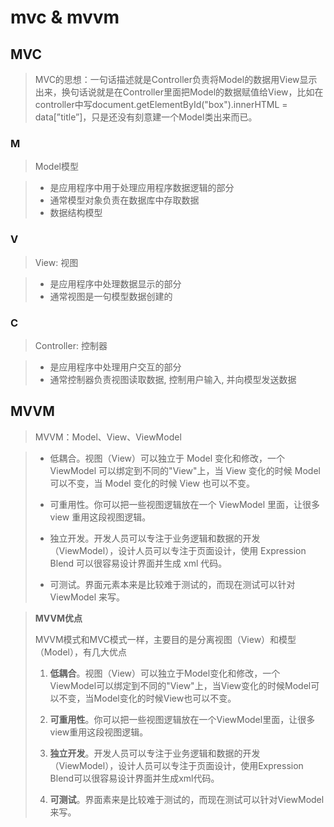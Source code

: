 # mvc & mvvm

## MVC

> MVC的思想：一句话描述就是Controller负责将Model的数据用View显示出来，换句话说就是在Controller里面把Model的数据赋值给View，比如在controller中写document.getElementById("box").innerHTML = data[”title”]，只是还没有刻意建一个Model类出来而已。

### M

> Model模型

> - 是应用程序中用于处理应用程序数据逻辑的部分
> - 通常模型对象负责在数据库中存取数据
> - 数据结构模型

### V

> View: 视图

> - 是应用程序中处理数据显示的部分
> - 通常视图是一句模型数据创建的

### C

> Controller: 控制器

> - 是应用程序中处理用户交互的部分
> - 通常控制器负责视图读取数据, 控制用户输入, 并向模型发送数据

## MVVM

> MVVM：Model、View、ViewModel

> - 低耦合。视图（View）可以独立于 Model 变化和修改，一个 ViewModel 可以绑定到不同的"View"上，当 View 变化的时候 Model 可以不变，当 Model 变化的时候 View 也可以不变。
> - 可重用性。你可以把一些视图逻辑放在一个 ViewModel 里面，让很多 view 重用这段视图逻辑。
> - 独立开发。开发人员可以专注于业务逻辑和数据的开发（ViewModel），设计人员可以专注于页面设计，使用 Expression Blend 可以很容易设计界面并生成 xml 代码。
>
> - 可测试。界面元素本来是比较难于测试的，而现在测试可以针对 ViewModel 来写。

> **MVVM优点**
>
> MVVM模式和MVC模式一样，主要目的是分离视图（View）和模型（Model），有几大优点
>
> 1. **低耦合**。视图（View）可以独立于Model变化和修改，一个ViewModel可以绑定到不同的"View"上，当View变化的时候Model可以不变，当Model变化的时候View也可以不变。
>
> 2. **可重用性**。你可以把一些视图逻辑放在一个ViewModel里面，让很多view重用这段视图逻辑。
>
> 3. **独立开发**。开发人员可以专注于业务逻辑和数据的开发（ViewModel），设计人员可以专注于页面设计，使用Expression Blend可以很容易设计界面并生成xml代码。
>
> 4. **可测试**。界面素来是比较难于测试的，而现在测试可以针对ViewModel来写。
